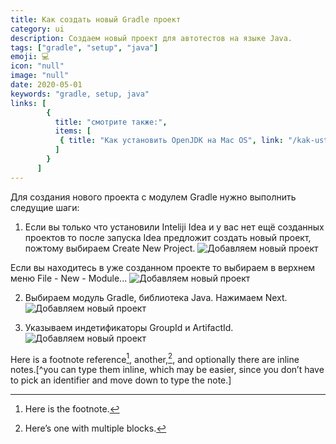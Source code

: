 ```yaml
---
title: Как создать новый Gradle проект
category: ui
description: Создаем новый проект для автотестов на языке Java.
tags: ["gradle", "setup", "java"]
emoji: 💻
icon: "null"
image: "null"
date: 2020-05-01
keywords: "gradle, setup, java"
links: [
        {
          title: "смотрите также:",
          items: [
           { title: "Как установить OpenJDK на Mac OS", link: "/kak-ustanovit-open-jdk-na-mac-os/" },
          ]
        }
      ]
---
```

Для создания нового проекта с модулем Gradle нужно выполнить следущие шаги:

1. Если вы только что установили Inteliji Idea и у вас нет ещё созданных проектов то после запуска Idea предложит создать новый проект, пожтому выбираем Create New Project.
![Добавляем новый проект](/images/add_new_project_step1.1.png)

Если вы находитесь в уже созданном проекте то выбираем в верхнем меню File - New - Module...
![Добавляем новый проект](/images/add_new_project_step1.2.png)

2. Выбираем модуль Gradle, библиотека Java. Нажимаем Next.
![Добавляем новый проект](/images/add_new_project_step2.png)

3. Указываем индетификаторы GroupId и ArtifactId.
![Добавляем новый проект](/images/add_new_project_step3.png)


Here is a footnote reference[^1],
another,[^longnote],
and optionally there are inline
notes.[^you can type them inline, which may be easier, since you don’t
have to pick an identifier and move down to type the note.]

[^1]: Here is the footnote.

[^longnote]: Here’s one with multiple blocks.

